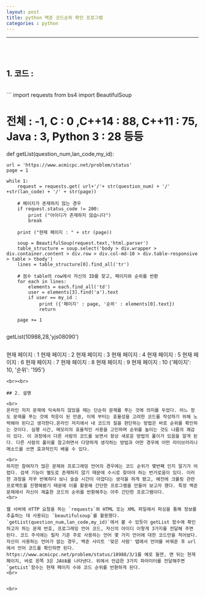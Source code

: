 ```yaml
---
layout: post
title: python 백준 코드순위 확인 프로그램   
categories : python
---
```


--- 
<br><br>
## 1. 코드 : 
<br>
```
import requests
from bs4 import BeautifulSoup



# 전체 : -1, C : 0 ,C++14 : 88, C++11 : 75, Java : 3, Python 3 : 28 등등

def getList(question_num,lan_code,my_id):

    url = 'https://www.acmicpc.net/problem/status'
    page = 1
    
    while 1:
        request = requests.get( url+'/'+ str(question_num) + '/' +str(lan_code) + '/' + str(page)) 

        # 페이지가 존재하지 않는 경우    
        if request.status_code != 200:
            print ("아이디가 존재하지 않습니다")
            break
            
        print ("현재 페이지 : " + str (page))    
        
        soup = BeautifulSoup(request.text,'html.parser')
        table_structure = soup.select('body > div.wrapper > div.container.content > div.row > div.col-md-10 > div.table-responsive > table > tbody')
        lines = table_structure[0].find_all('tr')

        # 점수 table의 row에서 자신의 ID를 찾고, 페이지와 순위를 반환
        for each in lines:
            elements = each.find_all('td')
            user = elements[3].find('a').text
            if user == my_id :
                print ({'페이지' : page, '순위' : elements[0].text})
                return 
                
        page += 1
```

```
getList(10988,28,'yjs08090')
```

```
현재 페이지 : 1
현재 페이지 : 2
현재 페이지 : 3
현재 페이지 : 4
현재 페이지 : 5
현재 페이지 : 6
현재 페이지 : 7
현재 페이지 : 8
현재 페이지 : 9
현재 페이지 : 10
{'페이지': 10, '순위': '195'}
```
<br><br>

## 2. 설명

<br>
온라인 저지 문제에 익숙하지 않았을 때는 단순히 문제를 푸는 것에 의미를 두었다. 어느 정도 문제를 푸는 것에 적응이 된 만큼, 이제 부터는 효율성을 고려한 코드를 작성하기 위해 노력해야 된다고 생각한다.온라인 저지에서 내 코드의 질을 판단하는 방법은 바로 순위를 확인하는 것이다. 실행 시간, 메모리의 효율적인 사용을 고민하며 순위를 높이는 것도 나름의 쾌감이 있다. 이 과정에서 다른 사람의 코드를 보면서 항상 새로운 방법의 풀이가 있음을 알게 된다. 다른 사람의 풀이를 참고하면서 다양하게 생각하는 방법과 어떤 경우에 어떤 라이브러리나 메소드를 쓰면 효과적인지 배울 수 있다.

<br>
하지만 참여자가 많은 문제와 프로그래밍 언어의 경우에는 코드 순위가 몇번째 인지 알기가 어렵다. 검색 기능이 별도로 존재하지 않기 때문에 수시로 찾아야 하는 번거로움이 있다. 이러한 과정을 자꾸 반복하다 보니 슬슬 시간이 아깝다는 생각을 하게 됐고, 예전에 크롤링 관련 프로젝트를 진행해봤기 때문에 이를 활용해 간단한 프로그램을 만들어 보고자 했다. 특정 백준 문제에서 자신이 제출한 코드의 순위를 반환해주는 아주 간단한 프로그램이다.
<br>

웹 서버에 HTTP 요청을 하는 `requests`와 HTML 또는 XML 파일에서 파싱을 통해 정보를 추출하는 데 사용되는 `beautifulsoup`를 활용했다. `getList(question_num,lan_code,my_id)`에서 볼 수 있듯이 getList 함수에 확인하고자 하는 문제 번호, 프로그래밍 언어 코드, 자신의 아이디 이렇게 3가지를 전달해 주면 된다. 코드 주석에는 필자 기준 주로 사용하는 언어 몇 가지 언어에 대한 코드만을 적어놨다. 자신이 사용하는 언어가 없는 경우, 백준 사이트 '맞은 사람' 탭에서 언어를 바꿔준 후 url에서 언어 코드를 확인하면 된다. https://www.acmicpc.net/problem/status/10988/3/1를 예로 들면, 맨 뒤는 현재 페이지, 바로 왼쪽 3은 JAVA를 나타낸다. 위에서 언급한 3가지 파라미터를 전달해주면 `getList`함수는 현재 페이지 수와 코드 순위를 반환하게 된다. 
<br>


<br>


